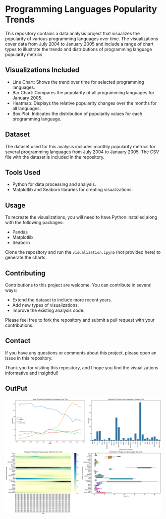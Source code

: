 # Programming Languages Popularity Trends

This repository contains a data analysis project that visualizes the popularity of various programming languages over time. The visualizations cover data from July 2004 to January 2005 and include a range of chart types to illustrate the trends and distributions of programming language popularity metrics.

## Visualizations Included

- Line Chart: Shows the trend over time for selected programming languages.
- Bar Chart: Compares the popularity of all programming languages for January 2005.
- Heatmap: Displays the relative popularity changes over the months for all languages.
- Box Plot: Indicates the distribution of popularity values for each programming language.

## Dataset

The dataset used for this analysis includes monthly popularity metrics for several programming languages from July 2004 to January 2005. The CSV file with the dataset is included in the repository.

## Tools Used

- Python for data processing and analysis.
- Matplotlib and Seaborn libraries for creating visualizations.

## Usage

To recreate the visualizations, you will need to have Python installed along with the following packages:

- Pandas
- Matplotlib
- Seaborn

Clone the repository and run the `visualization.ipynb` (not provided here) to generate the charts.

## Contributing

Contributions to this project are welcome. You can contribute in several ways:

- Extend the dataset to include more recent years.
- Add new types of visualizations.
- Improve the existing analysis code.

Please feel free to fork the repository and submit a pull request with your contributions.

## Contact

If you have any questions or comments about this project, please open an issue in this repository.

Thank you for visiting this repository, and I hope you find the visualizations informative and insightful!

## OutPut
![alt text](https://github.com/smitkevadiya50/language-popularity-visualization/blob/main/output.png)
